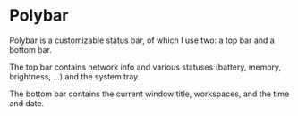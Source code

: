 # Polybar

Polybar is a customizable status bar, of which I use two: a top bar and a bottom bar.

The top bar contains network info and various statuses (battery, memory, brightness, ...) and the system tray.

The bottom bar contains the current window title, workspaces, and the time and date.
